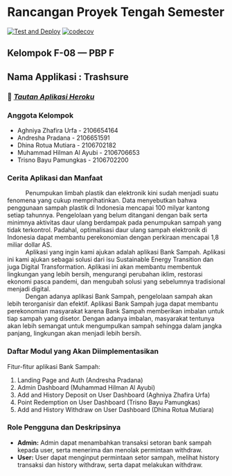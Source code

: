 # Rancangan Proyek Tengah Semester
[![Test and Deploy][actions-badge]][commits-gh]
[![codecov](https://codecov.io/github/al-ayubi2020/PBP-TK-F08/branch/main/graph/badge.svg?token=US2852M2M9)](https://codecov.io/github/al-ayubi2020/PBP-TK-F08)
## Kelompok F-08 — PBP F
## Nama Applikasi : Trashsure
 
### 🔗 _[Tautan Aplikasi Heroku](https://trash-sure.herokuapp.com/)_

### Anggota Kelompok
* Aghniya Zhafira Urfa - 2106654164
* Andresha Pradana - 2106651591
* Dhina Rotua Mutiara - 2106702182
* Muhammad Hilman Al Ayubi - 2106706653
* Trisno Bayu Pamungkas - 2106702200

### Cerita Aplikasi dan Manfaat
&emsp;&emsp;&emsp;Penumpukan limbah plastik dan elektronik kini sudah menjadi suatu fenomena yang cukup memprihatinkan. Data menyebutkan bahwa penggunaan sampah plastik di Indonesia mencapai 100 milyar kantong setiap tahunnya. Pengelolaan yang belum ditangani dengan baik serta minimnya aktivitas daur ulang berdampak pada penumpukan sampah yang tidak terkontrol. Padahal, optimalisasi daur ulang sampah elektronik di Indonesia dapat membantu perekonomian dengan perkiraan mencapai 1,8 miliar dollar AS.
<br>&emsp;&emsp;&emsp;Aplikasi yang ingin kami ajukan adalah aplikasi Bank Sampah. Aplikasi ini kami ajukan sebagai solusi dari isu Sustainable Energy Transition dan juga Digital Transformation. Aplikasi ini akan membantu membentuk lingkungan yang lebih bersih, mengurangi perubahan iklim, restorasi ekonomi pasca pandemi, dan mengubah solusi yang sebelumnya tradisional menjadi digital.
<br>&emsp;&emsp;&emsp;Dengan adanya aplikasi Bank Sampah, pengelolaan sampah akan lebih terorganisir dan efektif. Aplikasi Bank Sampah juga dapat membantu perekonomian masyarakat karena Bank Sampah memberikan imbalan untuk tiap sampah yang disetor. Dengan adanya imbalan, masyarakat tentunya akan lebih semangat untuk mengumpulkan sampah sehingga dalam jangka panjang, lingkungan akan menjadi lebih bersih.

### Daftar Modul yang Akan Diimplementasikan
Fitur-fitur aplikasi Bank Sampah:
1. Landing Page and Auth (Andresha Pradana)
2. Admin Dashboard (Muhammad Hilman Al Ayubi)
3. Add and History Deposit on User Dashboard (Aghniya Zhafira Urfa)
4. Point Redemption on User Dashboard (Trisno Bayu Pamungkas)
5. Add and History Withdraw on User Dashboard (Dhina Rotua Mutiara)

### Role Pengguna dan Deskripsinya
* **Admin:** Admin dapat menambahkan transaksi setoran bank sampah kepada user, serta menerima dan menolak permintaan withdraw.
* **User:** User dapat menginput permintaan setor sampah, melihat history transaksi dan history withdraw, serta dapat melakukan withdraw.

[actions-badge]: https://github.com/UI-HealCast/UIHealCastF11/actions/workflows/dpl.yml/badge.svg
[commits-gh]: https://github.com/UI-HealCast/UIHealCastF11/commits/main

